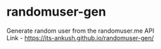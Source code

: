 # randomuser-gen
Generate random user from the randomuser.me API<br>
Link - https://its-ankush.github.io/randomuser-gen/
